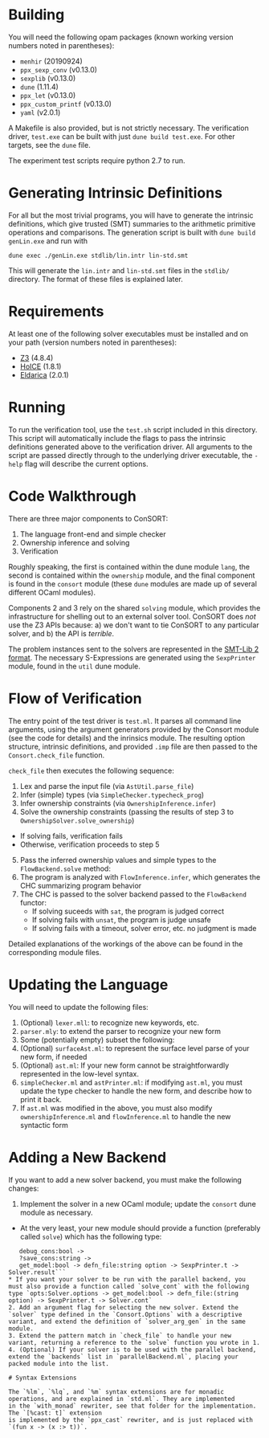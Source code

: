 # Building

You will need the following opam packages (known working version numbers noted in parentheses):

* `menhir` (20190924)
* `ppx_sexp_conv` (v0.13.0)
* `sexplib` (v0.13.0)
* `dune` (1.11.4)
* `ppx_let` (v0.13.0)
* `ppx_custom_printf` (v0.13.0)
* `yaml` (v2.0.1)

A Makefile is also provided, but is not strictly necessary. The verification driver, `test.exe` can be built with just `dune build test.exe`.
For other targets, see the `dune` file.

The experiment test scripts require python 2.7 to run.

# Generating Intrinsic Definitions
For all but the most trivial programs, you will have to generate the intrinsic definitions, which give trusted (SMT) summaries
to the arithmetic primitive operations and comparisons. The generation script is built with `dune build genLin.exe`
and run with

`dune exec ./genLin.exe stdlib/lin.intr lin-std.smt`

This will generate the `lin.intr` and `lin-std.smt` files in the `stdlib/` directory. The format of these files is explained later.

# Requirements

At least one of the following solver executables must be installed and on your path (version numbers noted in parentheses):

* [Z3](https://github.com/Z3Prover/z3/) (4.8.4)
* [HoICE](https://github.com/hopv/hoice/) (1.8.1)
* [Eldarica](https://github.com/uuverifiers/eldarica) (2.0.1)

# Running

To run the verification tool, use the `test.sh` script included in this directory. This script will automatically include the
flags to pass the intrinsic definitions generated above to the verification driver. All arguments to the script are passed
directly through to the underlying driver executable, the `-help` flag will describe the current options.

# Code Walkthrough

There are three major components to ConSORT:

1. The language front-end and simple checker
2. Ownership inference and solving
3. Verification

Roughly speaking, the first is contained within the dune module
`lang`, the second is contained within the `ownership` module, and the
final component is found in the `consort` module (these `dune` modules are
made up of several different OCaml modules).

Components 2 and 3 rely on the shared `solving` module, which provides the infrastructure for
shelling out to an external solver tool. ConSORT does _not_ use the Z3 APIs because: a) we don't
want to tie ConSORT to any particular solver, and b) the API is _terrible_.

The problem instances sent to the solvers are represented in the [SMT-Lib 2 format](http://smtlib.cs.uiowa.edu/).
The necessary S-Expressions are generated using the `SexpPrinter` module, found in the `util` dune module.

# Flow of Verification

The entry point of the test driver is `test.ml`. It parses all command line arguments, using the argument
generators provided by the Consort module (see the code for details) and the inrinsics module.
The resulting option structure, intrinsic definitions, and provided `.imp` file are then passed to the `Consort.check_file` function.

`check_file` then executes the following sequence:

1. Lex and parse the input file (via `AstUtil.parse_file`)
2. Infer (simple) types (via `SimpleChecker.typecheck_prog`)
3. Infer ownership constraints (via `OwnershipInference.infer`)
4. Solve the ownership constraints (passing the results of step 3 to `OwnershipSolver.solve_ownership`)
  * If solving fails, verification fails
  * Otherwise, verification proceeds to step 5
5. Pass the inferred ownership values and simple types to the `FlowBackend.solve` method:
  1. The program is analyzed with `FlowInference.infer`, which generates the CHC summarizing program behavior
  2. The CHC is passed to the solver backend passed to the `FlowBackend` functor:
     * If solving suceeds with `sat`, the program is judged correct
     * If solving fails with `unsat`, the program is judge unsafe
     * If solving fails with a timeout, solver error, etc. no judgment is made

Detailed explanations of the workings of the above can be found in the corresponding module files.

# Updating the Language

You will need to update the following files:

1. (Optional) `lexer.mll`: to recognize new keywords, etc.
2. `parser.mly`: to extend the parser to recognize your new form
3. Some (potentially empty) subset the following:
  1. (Optional) `surfaceAst.ml`: to represent the surface level parse of your new form, if needed
  2. (Optional) `ast.ml`: If your new form cannot be straightforwardly represented in the low-level syntax.
  3. `simpleChecker.ml` and `astPrinter.ml`: if modifying `ast.ml`, you must update the type checker to handle the new form, and describe how to print it back.
4. If `ast.ml` was modified in the above, you must also modify `ownershipInference.ml` and `flowInference.ml` to handle the new syntactic form

# Adding a New Backend

If you want to add a new solver backend, you must make the following changes:

1. Implement the solver in a new OCaml module; update the `consort` dune module as necessary.
  * At the very least, your new module should provide a function (preferably called `solve`) which has the following type:
  ```opts:Solver.options ->
     debug_cons:bool ->
     ?save_cons:string ->
     get_model:bool -> defn_file:string option -> SexpPrinter.t -> Solver.result```
  * If you want your solver to be run with the parallel backend, you must also provide a function called `solve_cont` with the following type `opts:Solver.options -> get_model:bool -> defn_file:(string option) -> SexpPrinter.t -> Solver.cont`
2. Add an argument flag for selecting the new solver. Extend the `solver` type defined in the `Consort.Options` with a descriptive variant, and extend the definition of `solver_arg_gen` in the same module.
3. Extend the pattern match in `check_file` to handle your new variant, returning a reference to the `solve` function you wrote in 1.
4. (Optional) If your solver is to be used with the parallel backend, extend the `backends` list in `parallelBackend.ml`, placing your packed module into the list.

# Syntax Extensions

The `%lm`, `%lq`, and `%m` syntax extensions are for monadic operations, and are explained in `std.ml`. They are implemented
in the `with_monad` rewriter, see that folder for the implementation. The `[%cast: t]` extension
is implemented by the `ppx_cast` rewriter, and is just replaced with `(fun x -> (x :> t))`.
